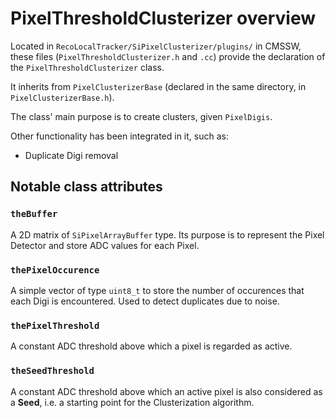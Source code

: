 # PixelThresholdClusterizer overview

Located in `RecoLocalTracker/SiPixelClusterizer/plugins/` in CMSSW, these files
(`PixelThresholdClusterizer.h` and `.cc`) provide the declaration of the 
`PixelThresholdClusterizer` class.

It inherits from `PixelClusterizerBase` (declared in the same directory, in
`PixelClusterizerBase.h`).

The class' main purpose is to create clusters, given `PixelDigis`.

Other functionality has been integrated in it, such as:

- Duplicate Digi removal

## Notable class attributes

### `theBuffer`

A 2D matrix of `SiPixelArrayBuffer` type. Its purpose is to represent the Pixel
Detector and store ADC values for each Pixel.

### `thePixelOccurence`

A simple vector of type `uint8_t` to store the number of occurences that each
Digi is encountered. Used to detect duplicates due to noise. 

### `thePixelThreshold`

A constant ADC threshold above which a pixel is regarded as active. 

### `theSeedThreshold`

A constant ADC threshold above which an active pixel is also considered as a **Seed**,
i.e. a starting point for the Clusterization algorithm.

